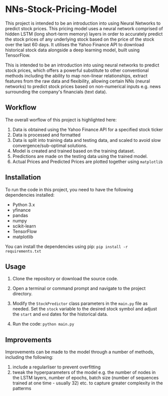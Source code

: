 # NNs-Stock-Pricing-Model

This project is intended to be an introduction into using Neural Networks to predict stock prices. This pricing model uses a neural network comprised of hidden LSTM (long short-term memory) layers in order to accurately predict the stock prices of any underlying stock based on the price of the stock over the last 60 days. It utilises the Yahoo Finance API to download historical stock data alongside a deep learning model, built using TensorFlow.

This is intended to be an introduction into using neural networks to predict stock prices, which offers a powerful substitute to other conventional methods including the ability to map non-linear relationships, extract features from the raw data and flexibility, allowing certain NNs (neural networks) to predict stock prices based on non-numerical inputs e.g. news surrounding the company's financials (text data).

##  Workflow

The overall worflow of this project is highlighted here:

1. Data is obtained using the Yahoo Finance API for a specified stock ticker
2. Data is processed and formatted
3. Data is split into training data and testing data, and scaled to avoid slow convergence/sub-optimal solutions.
4. Model is created and trained based on the training dataset.
5. Predictions are made on the testing data using the trained model.
6. Actual Prices and Predicted Prices are plotted together using `matplotlib`

## Installation

To run the code in this project, you need to have the following dependencies installed:

- Python 3.x
- yfinance
- pandas
- numpy
- scikit-learn
- TensorFlow
- matplotlib

You can install the dependencies using pip: 
`pip install -r requirements.txt`

## Usage

1. Clone the repository or download the source code.

2. Open a terminal or command prompt and navigate to the project directory.

3. Modify the `StockPredictor` class parameters in the `main.py` file as needed. Set the `stock` variable to the desired stock symbol and adjust the `start` and `end` dates for the historical data.

4. Run the code: `python main.py`

## Improvements

Improvements can be made to the model through a number of methods, including the following:

1. include a regularliser to prevent overfitting
2. tweak the hyperparameters of the model e.g. the number of nodes in the LSTM layers, number of epochs, batch size (number of sequences trained at one time - usually 32) etc. to capture greater complexity in the patterms
